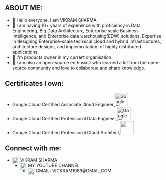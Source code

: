 <h2>ABOUT ME:</h2>
<ul>
	<li> 👋 Hello everyone, I am VIKRAM SHARMA. </li>
	<li> 👀 I am having 10+ years of experience with proficiency in Data Engineering, Big Data Architecture, Enterprise scale Business Intelligence, and Enterprise data warehousing(EDW) solutions.
Expertise in designing Enterprise-scale technical cloud and hybrid infrastructures, architecture designs, and implementation, of highly distributed applications.</li>
	<li> 🌱 I'm products owner in my current organisation.</li>
	<li> 🌱 I am also an open-source enthusiast who learned a lot from the open-source community and love to collaborate and share knowledge.</li>
</ul> 
<h2>Certificates I own:</h2>
<ul>
	<li>Google Cloud Certified Associate Cloud Engineer<a href="https://www.credential.net/9cee97f8-8db1-4bc3-9b31-36f778a36415?key=424afbd5844ca22b3d533e552ad6a8969b0f73414c4a684de88703f2deb59fa9">
	<img src="https://templates.images.credential.net/16590187933301617801540872729153.png" alt="Google Cloud Certified Associate Cloud Engineer" style="width:42px;height:42px;">
		</a>
	</li>
  <li>Google Cloud Certified Professional Data Engineer<a href="https://www.credential.net/34b281e7-cf66-400d-bada-2007cfeb5316?key=eb5a82065bba7a566894afcac42de8e54862754e43d61ba6a60ea31578db14f8">
	<img src="https://templates.images.credential.net/16590189412502689960209276019161.png" alt="Google Cloud Certified Professional Data Engineer" style="width:42px;height:42px;">
		</a>
	</li>
	<li>Google Cloud Certified Professional Cloud Architect<a href="https://www.credential.net/d5e5ff83-7bd4-4173-965a-ab21d4a1d29a?key=76f0176155705b8894cdb9931f789cf9b8ac54d877b2840d54a23a04a2da9859">
	<img src="https://templates.images.credential.net/16590181582433100721069374350922.png" style="width:42px;height:42px;">
		</a>
	</li>
  
</ul>

<h2>Connect with me:</h2>

<ul>
  <li>VIKRAM SHARMA<a href="https://www.linkedin.com/in/the-vikram-sharma/" target="_blank" rel="noopener noreferrer">
        <img align="left" alt="Vikram Sharma's LinkedIN" width="22px" src="https://raw.githubusercontent.com/peterthehan/peterthehan/master/assets/linkedin.svg" style="max-  width: 100%;"></a>
  </li>
  <li>MY YOUTUBE CHANNEL<a href="https://www.youtube.com/@TheVickramsharma" target="_blank" rel="noopener noreferrer">
        <img align="left" alt="DataEdge Learning" width="22px" src="https://raw.githubusercontent.com/peterthehan/peterthehan/master/assets/youtube.svg" style="max-width: 100%; "></a>
  </li>
<li>GMAIL: VICKRAM1989@GMAIL.COM <a href="VICKRAM1989@GMAIL.COM" target="_blank" rel="noopener noreferrer">
        <img align="left" alt="DataEdge Learning" width="22px" src="https://encrypted-tbn0.gstatic.com/images?q=tbn:ANd9GcRQu1X6UxGkwSu5OCCNJYwdM3AGE2ulOEY3V3Di2EjOzfJ5boRAFsOKIeqHQyIPGVau5TI&amp;usqp=CAU"" style="max-width: 100%; "></a>
  </li>
  
</ul>  




